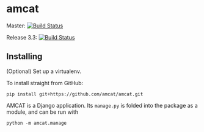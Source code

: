 amcat 
=====
Master: [![Build Status](https://travis-ci.org/amcat/amcat.png?branch=master)](https://travis-ci.org/amcat/amcat)

Release 3.3: [![Build Status](https://travis-ci.org/amcat/amcat.png?branch=release-3.3)](https://travis-ci.org/amcat/amcat)


Installing
----------

(Optional) Set up a virtualenv.

To install straight from GitHub:

    pip install git+https://github.com/amcat/amcat.git

AMCAT is a Django application. Its `manage.py` is folded into the package as a
module, and can be run with

    python -m amcat.manage
